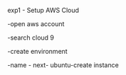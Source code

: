 exp1 - Setup AWS Cloud

-open aws account

-search cloud 9

-create environment

-name - next- ubuntu-create instance
